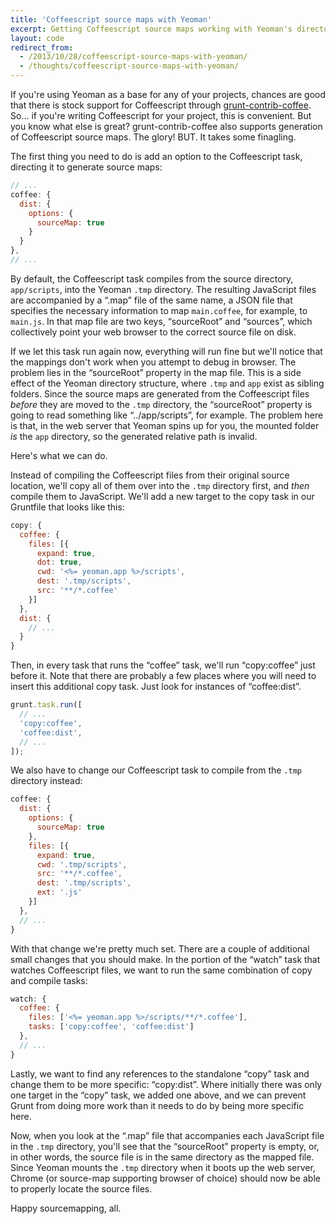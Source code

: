 ```yaml
---
title: 'Coffeescript source maps with Yeoman'
excerpt: Getting Coffeescript source maps working with Yeoman's directory structure.
layout: code
redirect_from:
  - /2013/10/28/coffeescript-source-maps-with-yeoman/
  - /thoughts/coffeescript-source-maps-with-yeoman/
---
```


If you're using Yeoman as a base for any of your projects, chances are good that there is stock support for Coffeescript through [grunt-contrib-coffee](https://github.com/gruntjs/grunt-contrib-coffee). So… if you're writing Coffeescript for your project, this is convenient. But you know what else is great? grunt-contrib-coffee also supports generation of Coffeescript source maps. The glory! BUT. It takes some finagling.

The first thing you need to do is add an option to the Coffeescript task, directing it to generate source maps:

```js
// ...
coffee: {
  dist: {
    options: {
      sourceMap: true
    }
  }
},
// ...
```

By default, the Coffeescript task compiles from the source directory, `app/scripts`, into the Yeoman `.tmp` directory. The resulting JavaScript files are accompanied by a “.map” file of the same name, a JSON file that specifies the necessary information to map `main.coffee`, for example, to `main.js`. In that map file are two keys, “sourceRoot” and “sources”, which collectively point your web browser to the correct source file on disk.

If we let this task run again now, everything will run fine but we'll notice that the mappings don't work when you attempt to debug in browser. The problem lies in the “sourceRoot” property in the map file. This is a side effect of the Yeoman directory structure, where `.tmp` and `app` exist as sibling folders. Since the source maps are generated from the Coffeescript files _before_ they are moved to the `.tmp` directory, the “sourceRoot” property is going to read something like “../app/scripts”, for example. The problem here is that, in the web server that Yeoman spins up for you, the mounted folder _is_ the `app` directory, so the generated relative path is invalid.

Here's what we can do.

Instead of compiling the Coffeescript files from their original source location, we'll copy all of them over into the `.tmp` directory first, and _then_ compile them to JavaScript. We'll add a new target to the copy task in our Gruntfile that looks like this:

```js
copy: {
  coffee: {
    files: [{
      expand: true,
      dot: true,
      cwd: '<%= yeoman.app %>/scripts',
      dest: '.tmp/scripts',
      src: '**/*.coffee'
    }]
  },
  dist: {
    // ...
  }
}
```

Then, in every task that runs the “coffee” task, we'll run “copy:coffee” just before it. Note that there are probably a few places where you will need to insert this additional copy task. Just look for instances of “coffee:dist”.

```js
grunt.task.run([
  // ...
  'copy:coffee',
  'coffee:dist',
  // ...
]);
```

We also have to change our Coffeescript task to compile from the `.tmp` directory instead:

```js
coffee: {
  dist: {
    options: {
      sourceMap: true
    },
    files: [{
      expand: true,
      cwd: '.tmp/scripts',
      src: '**/*.coffee',
      dest: '.tmp/scripts',
      ext: '.js'
    }]
  },
  // ...
}
```

With that change we're pretty much set. There are a couple of additional small changes that you should make. In the portion of the “watch” task that watches Coffeescript files, we want to run the same combination of copy and compile tasks:

```js
watch: {
  coffee: {
    files: ['<%= yeoman.app %>/scripts/**/*.coffee'],
    tasks: ['copy:coffee', 'coffee:dist']
  },
  // ...
}
```

Lastly, we want to find any references to the standalone “copy” task and change them to be more specific: “copy:dist”. Where initially there was only one target in the “copy” task, we added one above, and we can prevent Grunt from doing more work than it needs to do by being more specific here.

Now, when you look at the “.map” file that accompanies each JavaScript file in the `.tmp` directory, you'll see that the “sourceRoot” property is empty, or, in other words, the source file is in the same directory as the mapped file. Since Yeoman mounts the `.tmp` directory when it boots up the web server, Chrome (or source-map supporting browser of choice) should now be able to properly locate the source files.

Happy sourcemapping, all.
